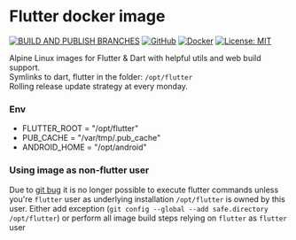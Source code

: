 # Flutter docker image

[![BUILD AND PUBLISH BRANCHES](https://github.com/PlugFox/docker_flutter/actions/workflows/build_and_publish_branches.yml/badge.svg)](https://github.com/PlugFox/docker_flutter/actions/workflows/build_and_publish_branches.yml) [![GitHub](https://img.shields.io/badge/Git-Hub-purple.svg)](https://github.com/PlugFox/docker_flutter) [![Docker](https://img.shields.io/badge/Docker-hub-2496ed.svg)](https://hub.docker.com/r/plugfox/flutter/tags) [![License: MIT](https://img.shields.io/badge/License-MIT-brightgreen.svg)](https://github.com/PlugFox/docker_flutter/blob/master/LICENSE)  

Alpine Linux images for Flutter & Dart with helpful utils and web build support.  
Symlinks to dart, flutter in the folder: `/opt/flutter`  
Rolling release update strategy at every monday.

### Env
+ FLUTTER_ROOT = "/opt/flutter"
+ PUB_CACHE    = "/var/tmp/.pub_cache"
+ ANDROID_HOME = "/opt/android"  
  
### Using image as non-flutter user

Due to [git bug](https://github.blog/2022-04-12-git-security-vulnerability-announced/) it is no longer possible to execute flutter commands unless you're `flutter` user as underlying installation `/opt/flutter` is owned by this user.
Either add exception (`git config --global --add safe.directory /opt/flutter`) or perform all image build steps relying on `flutter` as `flutter` user
